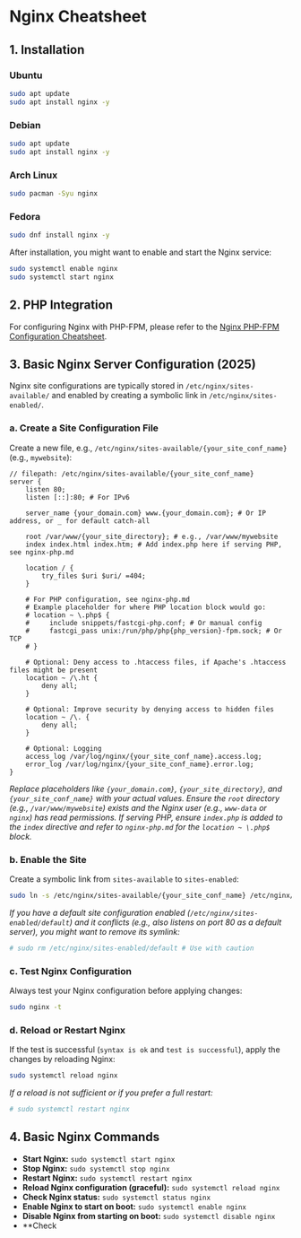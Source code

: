 # Nginx Cheatsheet

## 1. Installation

### Ubuntu

```bash
sudo apt update
sudo apt install nginx -y
```

### Debian

```bash
sudo apt update
sudo apt install nginx -y
```

### Arch Linux

```bash
sudo pacman -Syu nginx
```

### Fedora

```bash
sudo dnf install nginx -y
```

After installation, you might want to enable and start the Nginx service:

```bash
sudo systemctl enable nginx
sudo systemctl start nginx
```

## 2. PHP Integration

For configuring Nginx with PHP-FPM, please refer to the [Nginx PHP-FPM Configuration Cheatsheet](./nginx-php.md).

## 3. Basic Nginx Server Configuration (2025)

Nginx site configurations are typically stored in `/etc/nginx/sites-available/` and enabled by creating a symbolic link in `/etc/nginx/sites-enabled/`.

### a. Create a Site Configuration File

Create a new file, e.g., `/etc/nginx/sites-available/{your_site_conf_name}` (e.g., `mywebsite`):

```nginx
// filepath: /etc/nginx/sites-available/{your_site_conf_name}
server {
    listen 80;
    listen [::]:80; # For IPv6

    server_name {your_domain.com} www.{your_domain.com}; # Or IP address, or _ for default catch-all

    root /var/www/{your_site_directory}; # e.g., /var/www/mywebsite
    index index.html index.htm; # Add index.php here if serving PHP, see nginx-php.md

    location / {
        try_files $uri $uri/ =404;
    }

    # For PHP configuration, see nginx-php.md
    # Example placeholder for where PHP location block would go:
    # location ~ \.php$ {
    #     include snippets/fastcgi-php.conf; # Or manual config
    #     fastcgi_pass unix:/run/php/php{php_version}-fpm.sock; # Or TCP
    # }

    # Optional: Deny access to .htaccess files, if Apache's .htaccess files might be present
    location ~ /\.ht {
        deny all;
    }

    # Optional: Improve security by denying access to hidden files
    location ~ /\. {
        deny all;
    }

    # Optional: Logging
    access_log /var/log/nginx/{your_site_conf_name}.access.log;
    error_log /var/log/nginx/{your_site_conf_name}.error.log;
}
```

*Replace placeholders like `{your_domain.com}`, `{your_site_directory}`, and `{your_site_conf_name}` with your actual values.*
*Ensure the `root` directory (e.g., `/var/www/mywebsite`) exists and the Nginx user (e.g., `www-data` or `nginx`) has read permissions.*
*If serving PHP, ensure `index.php` is added to the `index` directive and refer to `nginx-php.md` for the `location ~ \.php$` block.*

### b. Enable the Site

Create a symbolic link from `sites-available` to `sites-enabled`:

```bash
sudo ln -s /etc/nginx/sites-available/{your_site_conf_name} /etc/nginx/sites-enabled/
```

*If you have a default site configuration enabled (`/etc/nginx/sites-enabled/default`) and it conflicts (e.g., also listens on port 80 as a default server), you might want to remove its symlink:*

```bash
# sudo rm /etc/nginx/sites-enabled/default # Use with caution
```

### c. Test Nginx Configuration

Always test your Nginx configuration before applying changes:

```bash
sudo nginx -t
```

### d. Reload or Restart Nginx

If the test is successful (`syntax is ok` and `test is successful`), apply the changes by reloading Nginx:

```bash
sudo systemctl reload nginx
```

*If a reload is not sufficient or if you prefer a full restart:*

```bash
# sudo systemctl restart nginx
```

## 4. Basic Nginx Commands

- **Start Nginx:** `sudo systemctl start nginx`
- **Stop Nginx:** `sudo systemctl stop nginx`
- **Restart Nginx:** `sudo systemctl restart nginx`
- **Reload Nginx configuration (graceful):** `sudo systemctl reload nginx`
- **Check Nginx status:** `sudo systemctl status nginx`
- **Enable Nginx to start on boot:** `sudo systemctl enable nginx`
- **Disable Nginx from starting on boot:** `sudo systemctl disable nginx`
- **Check
